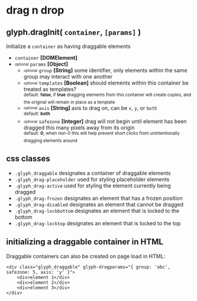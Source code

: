 # drag n drop

## glyph.dragInit( `container`, `[params]` )
Initialize a `container` as having draggable elements
- `container` **[DOMElement]**
- <sub><sup>optional</sup></sub> `params` **[Object]**
	- <sub><sup>optional</sup></sub> `group` **[String]** some identifier, only elements within the same group may interact with one another
	- <sub><sup>optional</sup></sub> `templates` **[Boolean]** should elements within this container be treated as templates?  
		<sup>default: **false**, if **true** dragging elements from this container will create copies, and the original will remain in place as a template</sup>
	- <sub><sup>optional</sup></sub> `axis` **[String]** axis to drag on, can be `x`, `y`, or `both`  
		<sup>default: **both**</sup>
	- <sub><sup>optional</sup></sub> `safezone` **[Integer]** drag will not begin until element has been dragged this many pixels away from its origin  
		<sup>default: **0**, when non-0 this will help prevent short clicks from unintentionally dragging elements around</sup>
		
## css classes
- `.glyph_draggable` designates a container of draggable elements
- `.glyph_drag-placeholder` used for styling placeholder elements
- `.glyph_drag-active` used for styling the element currently being dragged
- `.glyph_drag-frozen` designates an element that has a frozen position
- `.glyph_drag-disabled` designates an element that cannot be dragged
- `.glyph_drag-lockbottom` designates an element that is locked to the bottom
- `.glyph_drag-locktop` designates an element that is locked to the top

## initializing a draggable container in HTML
Draggable containers can also be created on page load in HTML:
```
<div class="glyph_draggable" glyph-dragparams="{ group: 'abc', safezone: 5, axis: 'y' }">
	<div>element 1</div>
	<div>element 2</div>
	<div>element 3</div>
</div>
```
